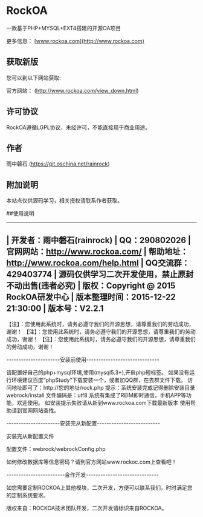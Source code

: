 # RockOA

一款基于PHP+MYSQL+EXT4搭建的开源OA项目

更多信息： [www.rockoa.com](http://www.rockoa.com)

## 获取新版

您可以到以下网站获取:

官方网站： (http://www.rockoa.com/view_down.html)

## 许可协议

RockOA遵循LGPL协议，未经许可，不能直接用于商业用途。

## 作者

雨中磐石 (https://git.oschina.net/rainrock)

## 附加说明

本站点仅供源码学习，相关授权请联系作者获取。

##使用说明

-----------------------------------------------------------------

|	开发者：雨中磐石(rainrock)
|	QQ：290802026
|	官网网站：http://www.rockoa.com/
|	帮助地址：http://www.rockoa.com/help.html
|	QQ交流群：429403774
|	源码仅供学习二次开发使用，禁止原封不动出售(违者必究)
|	版权：Copyright @ 2015 RockOA研发中心
|	版本整理时间：2015-12-22 21:30:00
|	版本号：V2.2.1
-----------------------------------------------------------------


【注】：您使用此系统时，请务必遵守我们的开源思想，请尊重我们的劳动成功，谢谢！
【注】：您使用此系统时，请务必遵守我们的开源思想，请尊重我们的劳动成功，谢谢！
【注】：您使用此系统时，请务必遵守我们的开源思想，请尊重我们的劳动成功，谢谢！




----------------------安装前使用------------------------------

请配置好自己的php+mysql环境,使用(mysql5.3+),开启php短标签。
如果没有运行环境建议百度“phpStudy”下载安装一个，或者加QQ群，在去群文件下载。
访问地址即可了：http://您的地址/rock.php
提示：系统安装完成记得删除安装目录webrock/install
文件编码是：utf8
系统有集成了REIM即时通信，手机APP等功能，欢迎使用。
如安装提示失败请从新到www.rockoa.com下载最新版本
使用帮助请到官网网站查找。



----------------------安装完从新配置--------------------------

安装完从新配置文件

配置文件：webrock/webrockConfig.php

如何修改数据库等信息密码？请到官方网站www.rockoc.com上查看吧！


------------------------合作开发------------------------------

如您需要定制ROCKOA上其他模块，二次开发，方便可以联系我们，时时满足您的定制系统要求。

版权来自：ROCKOA技术团队开发，二次开发请标识来自ROCKOA。